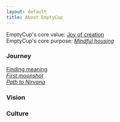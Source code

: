```yaml
---
layout: default
title: About EmptyCup
---
```


EmptyCup's core value: [Joy of creation](/about/joy-of-creation/)<br>
EmptyCup's core purpose: _[Mindful housing](/about/mindful-housing/)_<br>


### Journey

[Finding meaning](/about/finding-meaning/)<br>
_[First moonshot](/about/first-moonshot/)_<br>
_[Path to Nirvana](/about/path-to-nirvana/)_<br>


### Vision



### Culture
